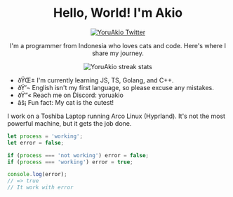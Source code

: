 <div align="center">
  <h1>Hello, World! I'm Akio</h1>
  <a href="https://twitter.com/YoruAkio">
    <img alt="YoruAkio Twitter" src="https://img.shields.io/badge/Twitter-1DA1F2?style=for-the-badge&logo=twitter&logoColor=white" />
  </a>
  <p>I'm a programmer from Indonesia who loves cats and code. Here's where I share my journey.</p>
  
  <img alt="YoruAkio streak stats" src="https://github-readme-streak-stats.herokuapp.com/?user=YoruAkio" />
</div>

-   ðŸŒ± I'm currently learning JS, TS, Golang, and C++.
-   ðŸ’¬ English isn't my first language, so please excuse any mistakes.
-   ðŸ“« Reach me on Discord: yoruakio
-   âš¡ Fun fact: My cat is the cutest!

I work on a Toshiba Laptop running Arco Linux (Hyprland). It's not the most powerful machine, but it gets the job done.

```javascript
let process = 'working';
let error = false;

if (process === 'not working') error = false;
if (process === 'working') error = true;

console.log(error);
// => true
// It work with error
```
